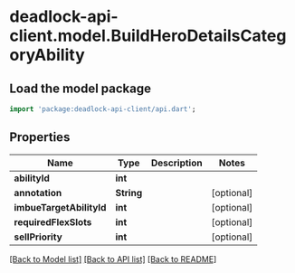 # deadlock-api-client.model.BuildHeroDetailsCategoryAbility

## Load the model package
```dart
import 'package:deadlock-api-client/api.dart';
```

## Properties
Name | Type | Description | Notes
------------ | ------------- | ------------- | -------------
**abilityId** | **int** |  | 
**annotation** | **String** |  | [optional] 
**imbueTargetAbilityId** | **int** |  | [optional] 
**requiredFlexSlots** | **int** |  | [optional] 
**sellPriority** | **int** |  | [optional] 

[[Back to Model list]](../README.md#documentation-for-models) [[Back to API list]](../README.md#documentation-for-api-endpoints) [[Back to README]](../README.md)


